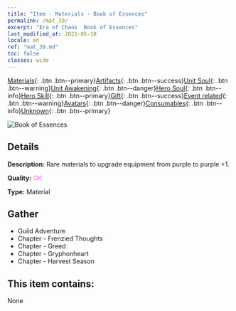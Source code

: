 ```yaml
---
title: "Item - Materials - Book of Essences"
permalink: /mat_39/
excerpt: "Era of Chaos  Book of Essences"
last_modified_at: 2021-05-18
locale: en
ref: "mat_39.md"
toc: false
classes: wide
---
```

 [Materials](/Items/){: .btn .btn--primary}[Artifacts](/Items/Artifacts/){: .btn .btn--success}[Unit Soul](/Items/UnitSoul/){: .btn .btn--warning}[Unit Awakening](/Items/UnitAwakening/){: .btn .btn--danger}[Hero Soul](/Items/HeroSoul/){: .btn .btn--info}[Hero Skill](/Items/HeroSkill/){: .btn .btn--primary}[Gift](/Items/Gift/){: .btn .btn--success}[Event related](/Items/Events/){: .btn .btn--warning}[Avatars](/Items/Avatars/){: .btn .btn--danger}[Consumables](/Items/Consumables/){: .btn .btn--info}[Unknown](/Items/Unknown/){: .btn .btn--primary}

 ![Book of Essences](/images/t/i_cailiao_hexin2.png)

## Details
 **Description:** Rare materials to upgrade equipment from purple to purple +1.

 **Quality:** <span style="color: #DA70D6">OK</span>

 **Type:** Material

## Gather

*    Guild Adventure 
*    Chapter - Frenzied Thoughts 
*    Chapter - Greed 
*    Chapter - Gryphonheart 
*    Chapter - Harvest Season 

## This item contains:

  None

